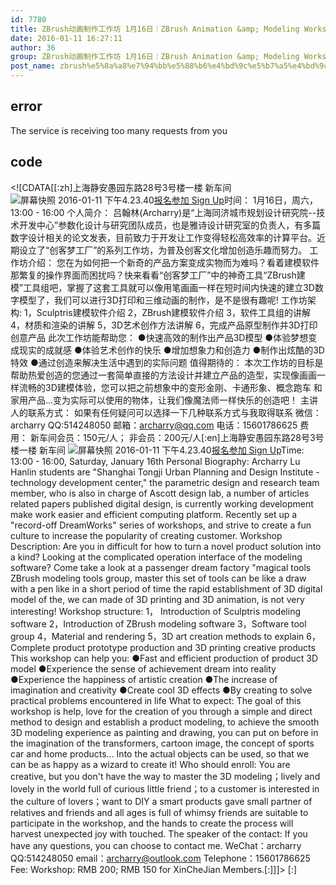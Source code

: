 ```yaml
---
id: 7780
title: ZBrush动画制作工作坊 1月16日｜ZBrush Animation &amp; Modeling Workshop Jan. 16th
date: 2016-01-11 16:27:11
author: 36
group: ZBrush动画制作工作坊 1月16日｜ZBrush Animation &amp; Modeling Workshop Jan. 16th
post_name: zbrush%e5%8a%a8%e7%94%bb%e5%88%b6%e4%bd%9c%e5%b7%a5%e4%bd%9c%e5%9d%8a-1%e6%9c%8816%e6%97%a5%ef%bd%9czbrush-animation-modeling-workshop-jan-16th
---
```


## error
The service is receiving too many requests from you

## code
 <!\[CDATA\[\[:zh\]上海静安愚园东路28号3号楼一楼 新车间 ![屏幕快照 2016-01-11 下午4.23.40](http://139.162.84.35/wp-content/uploads/2016/01/屏幕快照-2016-01-11-下午4.23.40.png)[报名参加 Sign Up](http://www.huodongxing.com/event/2317011945700 "立即报名")时间： 1月16日，周六，13:00 - 16:00 个人简介： 吕翰林(Archarry)是“上海同济城市规划设计研究院--技术开发中心”参数化设计与研究团队成员，也是雅诗设计研究室的负责人，有多篇数字设计相关的论文发表，目前致力于开发让工作变得轻松高效率的计算平台。近期设立了“创客梦工厂”的系列工作坊，为普及创客文化增加创造乐趣而努力。 工作坊介绍： 您在为如何把一个新奇的产品方案变成实物而为难吗？看着建模软件那繁复的操作界面而困扰吗？快来看看“创客梦工厂”中的神奇工具“ZBrush建模”工具组吧，掌握了这套工具就可以像用笔画画一样在短时间内快速的建立3D数字模型了，我们可以进行3D打印和三维动画的制作，是不是很有趣呢! 工作坊架构: 1，Sculptris建模软件介绍 2，ZBrush建模软件介绍 3，软件工具组的讲解 4，材质和渲染的讲解 5，3D艺术创作方法讲解 6，完成产品原型制作并3D打印创意产品 此次工作坊能帮助您： ●快速高效的制作出产品3D模型 ●体验梦想变成现实的成就感 ●体验艺术创作的快乐 ●增加想象力和创造力 ●制作出炫酷的3D特效 ●通过创造来解决生活中遇到的实际问题 值得期待的： 本次工作坊的目标是帮助热爱创造的您通过一套简单直接的方法设计并建立产品的造型，实现像画画一样流畅的3D建模体验，您可以把之前想象中的变形金刚、卡通形象、概念跑车 和家用产品…变为实际可以使用的物体，让我们像魔法师一样快乐的创造吧！ 主讲人的联系方式： 如果有任何疑问可以选择一下几种联系方式与我取得联系 微信：archarry QQ:514248050 邮箱：archarry@qq.com 电话：15601786625 费用： 新车间会员：150元/人； 非会员：200元/人\[:en\]上海静安愚园东路28号3号楼一楼 新车间 ![屏幕快照 2016-01-11 下午4.23.40](http://139.162.84.35/wp-content/uploads/2016/01/屏幕快照-2016-01-11-下午4.23.40.png)[报名参加 Sign Up](http://www.huodongxing.com/event/2317011945700 "立即报名")Time: 13:00 - 16:00, Saturday, January 16th Personal Biography: Archarry Lu Hanlin students are "Shanghai Tongji Urban Planning and Design Institute - technology development center," the parametric design and research team member, who is also in charge of Ascott design lab, a number of articles related papers published digital design, is currently working development make work easier and efficient computing platform. Recently set up a "record-off DreamWorks" series of workshops, and strive to create a fun culture to increase the popularity of creating customer. Workshop Description: Are you in difficult for how to turn a novel product solution into a kind? Looking at the complicated operation interface of the modeling software? Come take a look at a passenger dream factory "magical tools ZBrush modeling tools group, master this set of tools can be like a draw with a pen like in a short period of time the rapid establishment of 3D digital model of the, we can made of 3D printing and 3D animation, is not very interesting! Workshop structure: 1， Introduction of Sculptris modeling software 2，Introduction of ZBrush modeling software 3，Software tool group 4，Material and rendering 5，3D art creation methods to explain 6，Complete product prototype production and 3D printing creative products This workshop can help you: ●Fast and efficient production of product 3D model ●Experience the sense of achievement dream into reality ●Experience the happiness of artistic creation ●The increase of imagination and creativity ●Create cool 3D effects ●By creating to solve practical problems encountered in life What to expect: The goal of this workshop is help, love for the creation of you through a simple and direct method to design and establish a product modeling, to achieve the smooth 3D modeling experience as painting and drawing, you can put on before in the imagination of the transformers, cartoon image, the concept of sports car and home products... Into the actual objects can be used, so that we can be as happy as a wizard to create it! Who should enroll: You are creative, but you don't have the way to master the 3D modeling；lively and lovely in the world full of curious little friend；to a customer is interested in the culture of lovers；want to DIY a smart products gave small partner of relatives and friends and all ages is full of whimsy friends are suitable to participate in the workshop, and the hands to create the process will harvest unexpected joy with touched. The speaker of the contact: If you have any questions, you can choose to contact me. WeChat：archarry QQ:514248050 email：archarry@outlook.com Telephone：15601786625 Fee: Workshop: RMB 200; RMB 150 for XinCheJian Members.\[:\]\]\]> \[:\]
